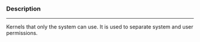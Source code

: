 ### Description
---
Kernels that only the system can use. It is used to separate system and user permissions.